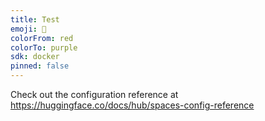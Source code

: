 ```yaml
---
title: Test
emoji: 🐢
colorFrom: red
colorTo: purple
sdk: docker
pinned: false
---
```


Check out the configuration reference at https://huggingface.co/docs/hub/spaces-config-reference

